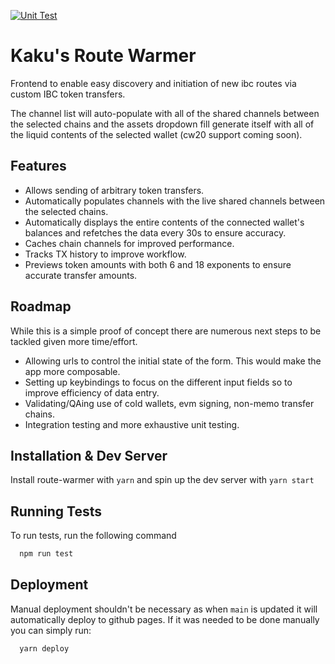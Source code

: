 [![Unit Test](https://github.com/kakucodes/route-warmer/actions/workflows/unitTest.yml/badge.svg)](https://github.com/kakucodes/route-warmer/actions/workflows/unitTest.yml)

# Kaku's Route Warmer

Frontend to enable easy discovery and initiation of new ibc routes via custom IBC token transfers.

The channel list will auto-populate with all of the shared channels between the selected chains and the assets dropdown fill generate itself with all of the liquid contents of the selected wallet (cw20 support coming soon).

## Features

- Allows sending of arbitrary token transfers.
- Automatically populates channels with the live shared channels between the selected chains.
- Automatically displays the entire contents of the connected wallet's balances and refetches the data every 30s to ensure accuracy.
- Caches chain channels for improved performance.
- Tracks TX history to improve workflow.
- Previews token amounts with both 6 and 18 exponents to ensure accurate transfer amounts.

## Roadmap

While this is a simple proof of concept there are numerous next steps to be tackled given more time/effort.

- Allowing urls to control the initial state of the form. This would make the app more composable.
- Setting up keybindings to focus on the different input fields so to improve efficiency of data entry.
- Validating/QAing use of cold wallets, evm signing, non-memo transfer chains.
- Integration testing and more exhaustive unit testing.

## Installation & Dev Server

Install route-warmer with `yarn` and spin up the dev server with `yarn start`

## Running Tests

To run tests, run the following command

```bash
  npm run test
```

## Deployment

Manual deployment shouldn't be necessary as when `main` is updated it will automatically deploy to github pages. If it was needed to be done manually you can simply run:

```bash
  yarn deploy
```
